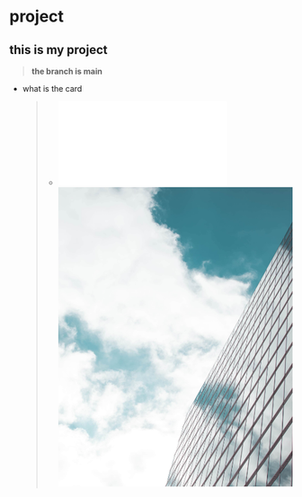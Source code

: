 # project
## this is my project 
> **the branch is main** 
- what is the card
    >- ![anchore](/anchor/anchor.html)
    > ![my image](Resume/nill.jpg)
  